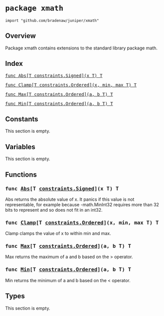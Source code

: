 # `package xmath`

```
import "github.com/bradenaw/juniper/xmath"
```

## Overview

Package xmath contains extensions to the standard library package math.


## Index

<samp><a href="#Abs">func Abs[T constraints.Signed](x T) T</a></samp>

<samp><a href="#Clamp">func Clamp[T constraints.Ordered](x, min, max T) T</a></samp>

<samp><a href="#Max">func Max[T constraints.Ordered](a, b T) T</a></samp>

<samp><a href="#Min">func Min[T constraints.Ordered](a, b T) T</a></samp>


## Constants

This section is empty.

## Variables

This section is empty.

## Functions

<h3><a id="Abs"></a><samp>func <a href="#Abs">Abs</a>[T <a href="https://pkg.go.dev/constraints#Signed">constraints.Signed</a>](x T) T</samp></h3>

Abs returns the absolute value of x. It panics if this value is not representable, for example
because -math.MinInt32 requires more than 32 bits to represent and so does not fit in an int32.


<h3><a id="Clamp"></a><samp>func <a href="#Clamp">Clamp</a>[T <a href="https://pkg.go.dev/constraints#Ordered">constraints.Ordered</a>](x, min, max T) T</samp></h3>

Clamp clamps the value of x to within min and max.


<h3><a id="Max"></a><samp>func <a href="#Max">Max</a>[T <a href="https://pkg.go.dev/constraints#Ordered">constraints.Ordered</a>](a, b T) T</samp></h3>

Max returns the maximum of a and b based on the > operator.


<h3><a id="Min"></a><samp>func <a href="#Min">Min</a>[T <a href="https://pkg.go.dev/constraints#Ordered">constraints.Ordered</a>](a, b T) T</samp></h3>

Min returns the minimum of a and b based on the < operator.


## Types

This section is empty.

